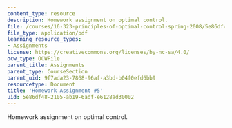 ```yaml
---
content_type: resource
description: Homework assignment on optimal control.
file: /courses/16-323-principles-of-optimal-control-spring-2008/5e86df482105ab196adfe6128ad30002_assn5.pdf
file_type: application/pdf
learning_resource_types:
- Assignments
license: https://creativecommons.org/licenses/by-nc-sa/4.0/
ocw_type: OCWFile
parent_title: Assignments
parent_type: CourseSection
parent_uid: 9f7ada23-7868-96af-a3bd-b04f0efd6bb9
resourcetype: Document
title: 'Homework Assignment #5'
uid: 5e86df48-2105-ab19-6adf-e6128ad30002
---
```

Homework assignment on optimal control.